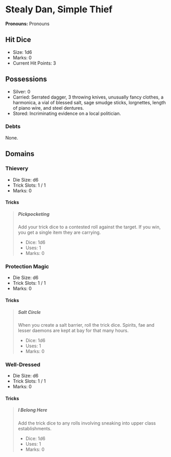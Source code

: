 # Stealy Dan, Simple Thief

**Pronouns:** Pronouns

## Hit Dice

- Size: 1d6
- Marks: 0
- Current Hit Points: 3

## Possessions

- Silver: 0
- Carried: Serrated dagger, 3 throwing knives, unusually fancy clothes, a harmonica, a vial of blessed salt, sage smudge sticks, lorgnettes, length of piano wire, and steel dentures.
- Stored: Incriminating evidence on a local politician.

### Debts

None.

## Domains

### Thievery

- Die Size: d6
- Trick Slots: 1 / 1
- Marks: 0

#### Tricks

> ##### Pickpocketing
>
> Add your trick dice to a contested roll against the target. If you win, you get a single item they are carrying.
>
> - Dice: 1d6
> - Uses: 1
> - Marks: 0

### Protection Magic

- Die Size: d6
- Trick Slots: 1 / 1
- Marks: 0

#### Tricks

> ##### Salt Circle
>
> When you create a salt barrier, roll the trick dice. Spirits, fae and lesser daemons are kept at bay for that many hours.
>
> - Dice: 1d6
> - Uses: 1
> - Marks: 0

### Well-Dressed

- Die Size: d6
- Trick Slots: 1 / 1
- Marks: 0

#### Tricks

> ##### I Belong Here
>
> Add the trick dice to any rolls involving sneaking into upper class establishments.
>
> - Dice: 1d6
> - Uses: 1
> - Marks: 0
